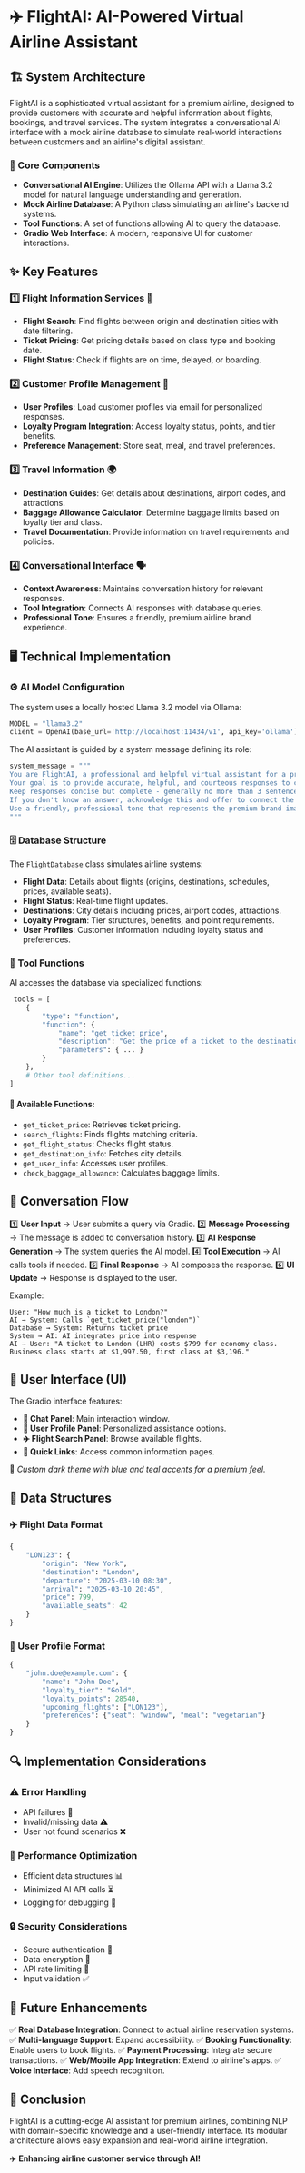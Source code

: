 # ✈️ FlightAI: AI-Powered Virtual Airline Assistant

## 🏗️ System Architecture
FlightAI is a sophisticated virtual assistant for a premium airline, designed to provide customers with accurate and helpful information about flights, bookings, and travel services. The system integrates a conversational AI interface with a mock airline database to simulate real-world interactions between customers and an airline's digital assistant.

### 🔧 Core Components
- **Conversational AI Engine**: Utilizes the Ollama API with a Llama 3.2 model for natural language understanding and generation.
- **Mock Airline Database**: A Python class simulating an airline's backend systems.
- **Tool Functions**: A set of functions allowing AI to query the database.
- **Gradio Web Interface**: A modern, responsive UI for customer interactions.

## ✨ Key Features

### 1️⃣ Flight Information Services 🛫
- **Flight Search**: Find flights between origin and destination cities with date filtering.
- **Ticket Pricing**: Get pricing details based on class type and booking date.
- **Flight Status**: Check if flights are on time, delayed, or boarding.

### 2️⃣ Customer Profile Management 👤
- **User Profiles**: Load customer profiles via email for personalized responses.
- **Loyalty Program Integration**: Access loyalty status, points, and tier benefits.
- **Preference Management**: Store seat, meal, and travel preferences.

### 3️⃣ Travel Information 🌍
- **Destination Guides**: Get details about destinations, airport codes, and attractions.
- **Baggage Allowance Calculator**: Determine baggage limits based on loyalty tier and class.
- **Travel Documentation**: Provide information on travel requirements and policies.

### 4️⃣ Conversational Interface 🗣️
- **Context Awareness**: Maintains conversation history for relevant responses.
- **Tool Integration**: Connects AI responses with database queries.
- **Professional Tone**: Ensures a friendly, premium airline brand experience.

## 🖥️ Technical Implementation

### ⚙️ AI Model Configuration
The system uses a locally hosted Llama 3.2 model via Ollama:
```python
MODEL = "llama3.2"
client = OpenAI(base_url='http://localhost:11434/v1', api_key='ollama')
```
The AI assistant is guided by a system message defining its role:
```python
system_message = """
You are FlightAI, a professional and helpful virtual assistant for a premium airline.
Your goal is to provide accurate, helpful, and courteous responses to customer inquiries.
Keep responses concise but complete - generally no more than 3 sentences unless more detail is required.
If you don't know an answer, acknowledge this and offer to connect the customer with a human agent.
Use a friendly, professional tone that represents the premium brand image of the airline.
"""
```

### 🗄️ Database Structure
The `FlightDatabase` class simulates airline systems:
- **Flight Data**: Details about flights (origins, destinations, schedules, prices, available seats).
- **Flight Status**: Real-time flight updates.
- **Destinations**: City details including prices, airport codes, attractions.
- **Loyalty Program**: Tier structures, benefits, and point requirements.
- **User Profiles**: Customer information including loyalty status and preferences.

### 🔧 Tool Functions
AI accesses the database via specialized functions:
```python
 tools = [
    {
        "type": "function",
        "function": {
            "name": "get_ticket_price",
            "description": "Get the price of a ticket to the destination city",
            "parameters": { ... }
        }
    },
    # Other tool definitions...
]
```
#### 📜 Available Functions:
- `get_ticket_price`: Retrieves ticket pricing.
- `search_flights`: Finds flights matching criteria.
- `get_flight_status`: Checks flight status.
- `get_destination_info`: Fetches city details.
- `get_user_info`: Accesses user profiles.
- `check_baggage_allowance`: Calculates baggage limits.

## 🔄 Conversation Flow
1️⃣ **User Input** → User submits a query via Gradio.
2️⃣ **Message Processing** → The message is added to conversation history.
3️⃣ **AI Response Generation** → The system queries the AI model.
4️⃣ **Tool Execution** → AI calls tools if needed.
5️⃣ **Final Response** → AI composes the response.
6️⃣ **UI Update** → Response is displayed to the user.

Example:
```plaintext
User: "How much is a ticket to London?"
AI → System: Calls `get_ticket_price("london")`
Database → System: Returns ticket price
System → AI: AI integrates price into response
AI → User: "A ticket to London (LHR) costs $799 for economy class. Business class starts at $1,997.50, first class at $3,196."
```

## 🎨 User Interface (UI)
The Gradio interface features:
- **💬 Chat Panel**: Main interaction window.
- **👤 User Profile Panel**: Personalized assistance options.
- **✈️ Flight Search Panel**: Browse available flights.
- **🔗 Quick Links**: Access common information pages.

💠 *Custom dark theme with blue and teal accents for a premium feel.*

## 📁 Data Structures
### ✈️ Flight Data Format
```python
{
    "LON123": {
        "origin": "New York",
        "destination": "London",
        "departure": "2025-03-10 08:30",
        "arrival": "2025-03-10 20:45",
        "price": 799,
        "available_seats": 42
    }
}
```

### 👤 User Profile Format
```python
{
    "john.doe@example.com": {
        "name": "John Doe",
        "loyalty_tier": "Gold",
        "loyalty_points": 28540,
        "upcoming_flights": ["LON123"],
        "preferences": {"seat": "window", "meal": "vegetarian"}
    }
}
```

## 🔍 Implementation Considerations
### ⚠️ Error Handling
- API failures 🚫
- Invalid/missing data ⚠️
- User not found scenarios ❌

### 🚀 Performance Optimization
- Efficient data structures 📊
- Minimized AI API calls ⏳
- Logging for debugging 📝

### 🔒 Security Considerations
- Secure authentication 🔑
- Data encryption 🔐
- API rate limiting 🚦
- Input validation ✅

## 🔮 Future Enhancements
✅ **Real Database Integration**: Connect to actual airline reservation systems.
✅ **Multi-language Support**: Expand accessibility.
✅ **Booking Functionality**: Enable users to book flights.
✅ **Payment Processing**: Integrate secure transactions.
✅ **Web/Mobile App Integration**: Extend to airline's apps.
✅ **Voice Interface**: Add speech recognition.

## 🎯 Conclusion
FlightAI is a cutting-edge AI assistant for premium airlines, combining NLP with domain-specific knowledge and a user-friendly interface. Its modular architecture allows easy expansion and real-world airline integration.

✈️ **Enhancing airline customer service through AI!**
